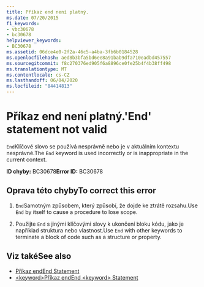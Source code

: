 ```yaml
---
title: Příkaz end není platný.
ms.date: 07/20/2015
f1_keywords:
- vbc30678
- bc30678
helpviewer_keywords:
- BC30678
ms.assetid: 06dce4e0-2f2a-46c5-a4ba-3fb6b0184528
ms.openlocfilehash: aed8b3bfa5bd6ee8a91bab9dfa710eadbd457557
ms.sourcegitcommit: f8c270376ed905f6a8896ce0fe25b4f4b38ff498
ms.translationtype: MT
ms.contentlocale: cs-CZ
ms.lasthandoff: 06/04/2020
ms.locfileid: "84414813"
---
```

# <a name="end-statement-not-valid"></a><span data-ttu-id="43c43-102">Příkaz end není platný.</span><span class="sxs-lookup"><span data-stu-id="43c43-102">'End' statement not valid</span></span>
<span data-ttu-id="43c43-103">`End`Klíčové slovo se používá nesprávně nebo je v aktuálním kontextu nesprávné.</span><span class="sxs-lookup"><span data-stu-id="43c43-103">The `End` keyword is used incorrectly or is inappropriate in the current context.</span></span>  
  
 <span data-ttu-id="43c43-104">**ID chyby:** BC30678</span><span class="sxs-lookup"><span data-stu-id="43c43-104">**Error ID:** BC30678</span></span>  
  
## <a name="to-correct-this-error"></a><span data-ttu-id="43c43-105">Oprava této chyby</span><span class="sxs-lookup"><span data-stu-id="43c43-105">To correct this error</span></span>  
  
1. <span data-ttu-id="43c43-106">`End`Samotným způsobem, který způsobí, že dojde ke ztrátě rozsahu.</span><span class="sxs-lookup"><span data-stu-id="43c43-106">Use `End` by itself to cause a procedure to lose scope.</span></span>  
  
2. <span data-ttu-id="43c43-107">Použijte `End` s jinými klíčovými slovy k ukončení bloku kódu, jako je například struktura nebo vlastnost.</span><span class="sxs-lookup"><span data-stu-id="43c43-107">Use `End` with other keywords to terminate a block of code such as a structure or property.</span></span>  
  
## <a name="see-also"></a><span data-ttu-id="43c43-108">Viz také</span><span class="sxs-lookup"><span data-stu-id="43c43-108">See also</span></span>

- [<span data-ttu-id="43c43-109">Příkaz end</span><span class="sxs-lookup"><span data-stu-id="43c43-109">End Statement</span></span>](../language-reference/statements/end-statement.md)
- [<span data-ttu-id="43c43-110">\<keyword>Příkaz end</span><span class="sxs-lookup"><span data-stu-id="43c43-110">End \<keyword> Statement</span></span>](../language-reference/statements/end-keyword-statement.md)

